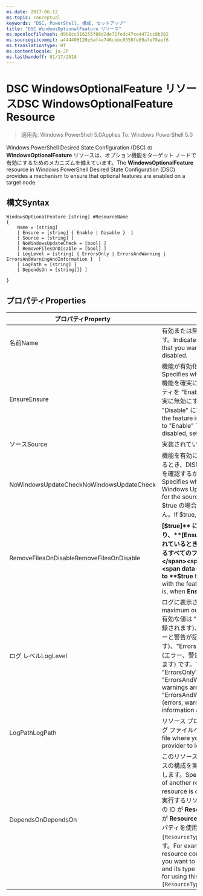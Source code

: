 ```yaml
---
ms.date: 2017-06-12
ms.topic: conceptual
keywords: "DSC, PowerShell, 構成, セットアップ"
title: "DSC WindowsOptionalFeature リソース"
ms.openlocfilehash: d9b8cc316255f06d2de71fedc47ce4472cc8b382
ms.sourcegitcommit: a444406120e5af4e746cbbc0558fe89a7e78aef6
ms.translationtype: HT
ms.contentlocale: ja-JP
ms.lasthandoff: 01/17/2018
---
```

# <a name="dsc-windowsoptionalfeature-resource"></a><span data-ttu-id="1d132-103">DSC WindowsOptionalFeature リソース</span><span class="sxs-lookup"><span data-stu-id="1d132-103">DSC WindowsOptionalFeature Resource</span></span>

> <span data-ttu-id="1d132-104">適用先: Windows PowerShell 5.0</span><span class="sxs-lookup"><span data-stu-id="1d132-104">Applies To: Windows PowerShell 5.0</span></span>

<span data-ttu-id="1d132-105">Windows PowerShell Desired State Configuration (DSC) の **WindowsOptionalFeature** リソースは、オプション機能をターゲット ノードで有効にするためのメカニズムを備えています。</span><span class="sxs-lookup"><span data-stu-id="1d132-105">The **WindowsOptionalFeature** resource in Windows PowerShell Desired State Configuration (DSC) provides a mechanism to ensure that optional features are enabled on a target node.</span></span>

## <a name="syntax"></a><span data-ttu-id="1d132-106">構文</span><span class="sxs-lookup"><span data-stu-id="1d132-106">Syntax</span></span>

```
WindowsOptionalFeature [string] #ResourceName
{
    Name = [string]
    [ Ensure = [string] { Enable | Disable }  ]
    [ Source = [string] ]
    [ NoWindowsUpdateCheck = [bool] ]
    [ RemoveFilesOnDisable = [bool] ]
    [ LogLevel = [string] { ErrorsOnly | ErrorsAndWarning | ErrorsAndWarningAndInformation }  ]
    [ LogPath = [string] ]
    [ DependsOn = [string[]] ]
    
}
```

## <a name="properties"></a><span data-ttu-id="1d132-107">プロパティ</span><span class="sxs-lookup"><span data-stu-id="1d132-107">Properties</span></span>

|  <span data-ttu-id="1d132-108">プロパティ</span><span class="sxs-lookup"><span data-stu-id="1d132-108">Property</span></span>  |  <span data-ttu-id="1d132-109">説明</span><span class="sxs-lookup"><span data-stu-id="1d132-109">Description</span></span>   | 
|---|---| 
| <span data-ttu-id="1d132-110">名前</span><span class="sxs-lookup"><span data-stu-id="1d132-110">Name</span></span>| <span data-ttu-id="1d132-111">有効または無効にする機能の名前を示します。</span><span class="sxs-lookup"><span data-stu-id="1d132-111">Indicates the name of the feature that you want to ensure is enabled or disabled.</span></span>| 
| <span data-ttu-id="1d132-112">Ensure</span><span class="sxs-lookup"><span data-stu-id="1d132-112">Ensure</span></span>| <span data-ttu-id="1d132-113">機能が有効化かどうかを指定します。</span><span class="sxs-lookup"><span data-stu-id="1d132-113">Specifies whether the feature is enabled.</span></span> <span data-ttu-id="1d132-114">機能を確実に有効にするには、このプロパティを "Enable" に設定します。機能を確実に無効にするには、このプロパティを "Disable" に設定します。</span><span class="sxs-lookup"><span data-stu-id="1d132-114">To ensure that the feature is enabled, set this property to "Enable" To ensure that the feature is disabled, set the property to "Disable".</span></span>|
| <span data-ttu-id="1d132-115">ソース</span><span class="sxs-lookup"><span data-stu-id="1d132-115">Source</span></span>| <span data-ttu-id="1d132-116">実装されていません。</span><span class="sxs-lookup"><span data-stu-id="1d132-116">Not implemented.</span></span>|
| <span data-ttu-id="1d132-117">NoWindowsUpdateCheck</span><span class="sxs-lookup"><span data-stu-id="1d132-117">NoWindowsUpdateCheck</span></span>| <span data-ttu-id="1d132-118">機能を有効にするソース ファイルを検索するとき、DISM が Windows Update (WU) を確認するかどうかを指定します。</span><span class="sxs-lookup"><span data-stu-id="1d132-118">Specifies whether DISM contacts Windows Update (WU) when searching for the source files to enable a feature.</span></span> <span data-ttu-id="1d132-119">$true の場合、DISM は WU を確認しません。</span><span class="sxs-lookup"><span data-stu-id="1d132-119">If $true, DISM does not contact WU.</span></span>|
| <span data-ttu-id="1d132-120">RemoveFilesOnDisable</span><span class="sxs-lookup"><span data-stu-id="1d132-120">RemoveFilesOnDisable</span></span>| <span data-ttu-id="1d132-121">**[$true]** に設定すると、無効時に (つまり、**[Ensure]** が "Absent" に設定されているとき)、機能に関連付けられているすべてのファイルが削除されます。</span><span class="sxs-lookup"><span data-stu-id="1d132-121">Set to **$true** to remove all files associated with the feature when it is disabled (that is, when **Ensure** is set to "Absent").</span></span>|
| <span data-ttu-id="1d132-122">ログ レベル</span><span class="sxs-lookup"><span data-stu-id="1d132-122">LogLevel</span></span>| <span data-ttu-id="1d132-123">ログに表示される最大の出力レベル。</span><span class="sxs-lookup"><span data-stu-id="1d132-123">The maximum output level shown in the logs.</span></span> <span data-ttu-id="1d132-124">有効な値は "ErrorsOnly" (エラーのみが記録されます)、"ErrorsAndWarning" (エラーと警告が記録されます)、"ErrorsAndWarningAndInformation" (エラー、警告、デバッグ情報が記録されます) です。</span><span class="sxs-lookup"><span data-stu-id="1d132-124">The accepted values are: "ErrorsOnly" (only errors are logged), "ErrorsAndWarning" (errors and warnings are logged), and "ErrorsAndWarningAndInformation" (errors, warnings, and debug information are logged).</span></span>|
| <span data-ttu-id="1d132-125">LogPath</span><span class="sxs-lookup"><span data-stu-id="1d132-125">LogPath</span></span>| <span data-ttu-id="1d132-126">リソース プロバイダーの操作を記録するログ ファイルへのパス。</span><span class="sxs-lookup"><span data-stu-id="1d132-126">The path to a log file where you want the resource provider to log the operation.</span></span>| 
| <span data-ttu-id="1d132-127">DependsOn</span><span class="sxs-lookup"><span data-stu-id="1d132-127">DependsOn</span></span>| <span data-ttu-id="1d132-128">このリソースを構成する前に、他のリソースの構成を実行する必要があることを指定します。</span><span class="sxs-lookup"><span data-stu-id="1d132-128">Specifies that the configuration of another resource must run before this resource is configured.</span></span> <span data-ttu-id="1d132-129">たとえば、最初に実行するリソース構成スクリプト ブロックの ID が __ResourceName__ で、そのタイプが __ResourceType__ である場合、このプロパティを使用する構文は `DependsOn = "[ResourceType]ResourceName"` になります。</span><span class="sxs-lookup"><span data-stu-id="1d132-129">For example, if the ID of the resource configuration script block that you want to run first is __ResourceName__ and its type is __ResourceType__, the syntax for using this property is `DependsOn = "[ResourceType]ResourceName"`.</span></span>| 
 



